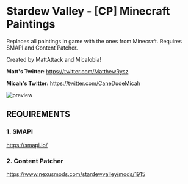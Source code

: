 # Stardew Valley - [CP] Minecraft Paintings
Replaces all paintings in game with the ones from Minecraft. Requires SMAPI and Content Patcher.

Created by MattAttack and Micalobia!

**Matt's Twitter:** https://twitter.com/MatthewRysz

**Micah's Twitter:** https://twitter.com/CaneDudeMicah

![preview](https://i.imgur.com/zj8kA3o.png)

## REQUIREMENTS

### 1. SMAPI
https://smapi.io/

### 2. Content Patcher
https://www.nexusmods.com/stardewvalley/mods/1915
